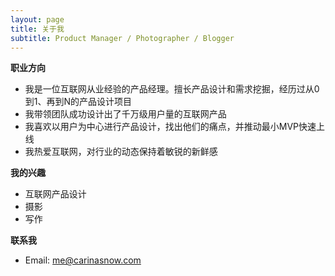 ```yaml
---
layout: page
title: 关于我
subtitle: Product Manager / Photographer / Blogger
---
```


**职业方向**

- 我是一位互联网从业经验的产品经理。擅长产品设计和需求挖掘，经历过从0到1、再到N的产品设计项目
- 我带领团队成功设计出了千万级用户量的互联网产品
- 我喜欢以用户为中心进行产品设计，找出他们的痛点，并推动最小MVP快速上线
- 我热爱互联网，对行业的动态保持着敏锐的新鲜感

**我的兴趣**

- 互联网产品设计
- 摄影
- 写作

**联系我**

- Email: me@carinasnow.com
